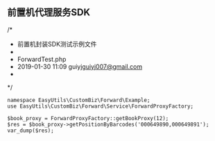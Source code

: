 ## 前置机代理服务SDK

/*
 * 前置机封装SDK测试示例文件
 *
 * ForwardTest.php
 * 2019-01-30 11:09  guiyj<guiyj007@gmail.com>
 *
 */
 ```
namespace EasyUtils\CustomBiz\Forward\Example;
use EasyUtils\CustomBiz\Forward\Service\ForwardProxyFactory;

$book_proxy = ForwardProxyFactory::getBookProxy(12);
$res = $book_proxy->getPositionByBarcodes('000649890,000649891');
var_dump($res);
```